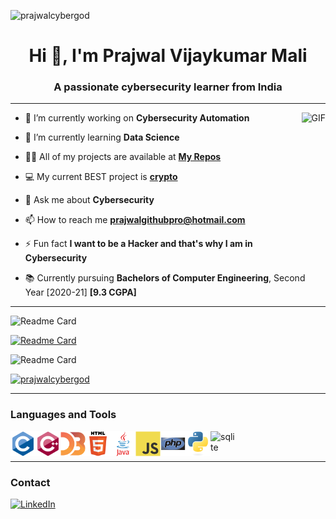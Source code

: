 <p align="left"> <img src="https://komarev.com/ghpvc/?username=prajwalcybergod&label=Profile%20views&color=0e75b6&style=flat&theme=radical" alt="prajwalcybergod" /> </p>
<h1 align="center">Hi 👋, I'm Prajwal Vijaykumar Mali</h1>
<h3 align="center">A passionate cybersecurity learner from India</h3>

---

<img align="right" height='220px' alt="GIF" src="https://media3.giphy.com/media/115BJle6N2Av0A/200w.webp?cid=ecf05e476ee2eppr5h22932iixxzms1dwwnvp7qq3m71nxvh&rid=200w.webp&ct=g" />

- 🔭 I’m currently working on **Cybersecurity Automation**

- 🌱 I’m currently learning **Data Science**

- 👨‍💻 All of my projects are available at [**My Repos**](https://github.com/PrajwalCyberGod?tab=repositories)

- 💻 My current BEST project is [**crypto**](https://github.com/PrajwalCyberGod/crypto)

- 💬 Ask me about **Cybersecurity**

- 📫 How to reach me **prajwalgithubpro@hotmail.com**

- ⚡ Fun fact **I want to be a Hacker and that's why I am in Cybersecurity**

- 📚 Currently pursuing **Bachelors of Computer Engineering**, Second Year [2020-21] **[9.3 CGPA]**

---


![Readme Card](https://github-readme-stats.vercel.app/api?username=prajwalcybergod&show_icons=true&locale=en) 

[![Readme Card](https://github-readme-stats.vercel.app/api/pin/?username=prajwalcybergod&repo=crypto&show_owner)](https://github.com/PrajwalCyberGod/crypto)

![Readme Card](https://github-readme-stats.vercel.app/api/top-langs?username=prajwalcybergod&show_icons=true&locale=en&layout=compact) 

<p> <a href="https://github.com/ryo-ma/github-profile-trophy"><img src="https://github-profile-trophy.vercel.app/?username=prajwalcybergod&column=7&margin-w=15" alt="prajwalcybergod" /></a> </p>

<!--
<p><a href="https://github-readme-stats.vercel.app/api?username=prajwalcybergod&show_icons=true&locale=en"><img src="https://github-readme-stats.vercel.app/api?username=prajwalcybergod&show_icons=true&locale=en" alt="prajwalcybergod"/></a>
<a href="https://github.com/PrajwalCyberGod/crypto"><img src="https://github-readme-stats.vercel.app/api/pin/?username=prajwalcybergod&repo=crypto&show_owner" alt="prajwalcybergod"/></a>
<a href="https://github-readme-stats.vercel.app/api/top-langs?username=prajwalcybergod&show_icons=true&locale=en&layout=compact"><img src="https://github-readme-stats.vercel.app/api/top-langs?username=prajwalcybergod&show_icons=true&locale=en&layout=compact" alt="prajwalcybergod"/></a></p>
-->

---

<h3>Languages and Tools</h3>

<p> 
  
<a href="https://www.cprogramming.com/" target="_blank"> <img align="left" src="https://raw.githubusercontent.com/devicons/devicon/master/icons/c/c-original.svg" alt="c" width="40" height="40"/> </a>

<a href="https://www.w3schools.com/cpp/" target="_blank"> <img align="left" src="https://raw.githubusercontent.com/devicons/devicon/master/icons/cplusplus/cplusplus-original.svg" alt="cplusplus" width="40" height="40"/> </a> 

<a href="https://d3js.org/" target="_blank"> <img align="left" src="https://raw.githubusercontent.com/devicons/devicon/master/icons/d3js/d3js-original.svg" alt="d3js" width="40" height="40"/> </a> 

<a href="https://www.w3.org/html/" target="_blank"> <img align="left" src="https://raw.githubusercontent.com/devicons/devicon/master/icons/html5/html5-original-wordmark.svg" alt="html5" width="40" height="40"/> </a> 

<a href="https://www.java.com" target="_blank"> <img align="left" src="https://raw.githubusercontent.com/devicons/devicon/master/icons/java/java-original-wordmark.svg" alt="java" width="40" height="40"/> </a> 

<a href="https://developer.mozilla.org/en-US/docs/Web/JavaScript" target="_blank"> <img align="left" src="https://raw.githubusercontent.com/devicons/devicon/master/icons/javascript/javascript-original.svg" alt="javascript" width="40" height="40"/> </a> 

<a href="https://www.php.net" target="_blank"> <img align="left" src="https://raw.githubusercontent.com/devicons/devicon/master/icons/php/php-original.svg" alt="php" width="40" height="40"/> </a> 

<a href="https://www.python.org" target="_blank"> <img align="left" src="https://raw.githubusercontent.com/devicons/devicon/master/icons/python/python-original.svg" alt="python" width="40" height="40"/> </a> 

<a href="https://www.sqlite.org/" target="_blank"> <img align="left" src="https://www.vectorlogo.zone/logos/sqlite/sqlite-icon.svg" alt="sqlite" width="40" height="40"/> </a> 

</p>

<br>

<br>

---

<h3>Contact</h3>

[![LinkedIn][linkedin-shield]][linkedin-url]

[linkedin-url]: https://linkedin.com/in/prajwalmali

[linkedin-shield]: https://img.shields.io/badge/-LinkedIn-black.svg?style=for-the-badge&logo=linkedin&colorB=069


